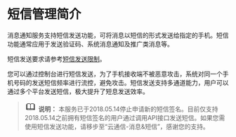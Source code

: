 # 短信管理简介<a name="smn_ug_71000"></a>

消息通知服务支持短信发送功能，可将消息以短信的形式发送给指定的手机。短信功能通常应用于发送验证码、系统消息通知及推广类消息等。

短信发送要求请参考[短信发送限制](短信发送限制.md)。

您可以通过控制台进行短信发送，为了手机接收端不被恶意攻击，系统对同一个手机号码的发送短信频率进行流控，避免攻击。短信发送支持多通道能力，用户可以通过多个平台发送短信，极大提升了短息发送效率。

>![](public_sys-resources/icon-note.gif) **说明：** 
>本服务已于2018.05.14停止申请新的短信签名。目前仅支持2018.05.14之前拥有短信签名的用户通过调用API接口发送短信。如果您需使用短信发送功能，请移步至“云通信-消息&短信”，感谢您的支持。

